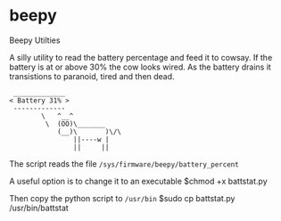 # beepy
Beepy Utilties

A silly utility to read the battery percentage and feed it to cowsay. If the battery is at or above 30% the cow looks wired. As the battery drains it transistions to paranoid, tired and then dead.

```text
 _____________
< Battery 31% >
 -------------
        \   ^__^
         \  (OO)\_______
            (__)\       )\/\
                ||----w |
                ||     ||
```
The script reads the file ```/sys/firmware/beepy/battery_percent```

A useful option is to change it to an executable
$chmod +x battstat.py

Then copy the python script to ```/usr/bin```
$sudo cp battstat.py /usr/bin/battstat


